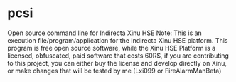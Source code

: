 # pcsi
Open source command line for Indirecta Xinu HSE
Note: This is an execution file/program/application for the Indirecta Xinu HSE platform. This program is free open source software, while the Xinu HSE Platform is a licensed, obfuscated, paid software that costs 60R$, if you are contributing to this project, you can either buy the license and develop directly on Xinu, or make changes that will be tested by me (Lxi099 or FireAlarmManBeta)
